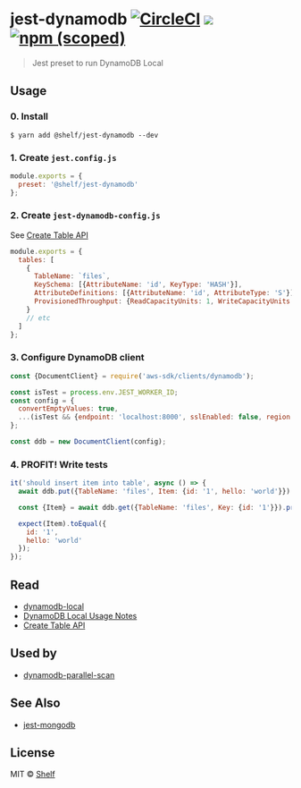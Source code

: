 # jest-dynamodb [![CircleCI](https://circleci.com/gh/shelfio/jest-dynamodb/tree/master.svg?style=svg)](https://circleci.com/gh/shelfio/jest-dynamodb/tree/master) ![](https://img.shields.io/badge/code_style-prettier-ff69b4.svg) [![npm (scoped)](https://img.shields.io/npm/v/@shelf/jest-dynamodb.svg)](https://www.npmjs.com/package/@shelf/jest-dynamodb)

> Jest preset to run DynamoDB Local

## Usage

### 0. Install

```
$ yarn add @shelf/jest-dynamodb --dev
```

### 1. Create `jest.config.js`

```js
module.exports = {
  preset: '@shelf/jest-dynamodb'
};
```

### 2. Create `jest-dynamodb-config.js`

See [Create Table API](https://docs.aws.amazon.com/AWSJavaScriptSDK/latest/AWS/DynamoDB.html#createTable-property)

```js
module.exports = {
  tables: [
    {
      TableName: `files`,
      KeySchema: [{AttributeName: 'id', KeyType: 'HASH'}],
      AttributeDefinitions: [{AttributeName: 'id', AttributeType: 'S'}],
      ProvisionedThroughput: {ReadCapacityUnits: 1, WriteCapacityUnits: 1}
    }
    // etc
  ]
};
```

### 3. Configure DynamoDB client

```js
const {DocumentClient} = require('aws-sdk/clients/dynamodb');

const isTest = process.env.JEST_WORKER_ID;
const config = {
  convertEmptyValues: true,
  ...(isTest && {endpoint: 'localhost:8000', sslEnabled: false, region: 'local-env'})
};

const ddb = new DocumentClient(config);
```

### 4. PROFIT! Write tests

```js
it('should insert item into table', async () => {
  await ddb.put({TableName: 'files', Item: {id: '1', hello: 'world'}}).promise();

  const {Item} = await ddb.get({TableName: 'files', Key: {id: '1'}}).promise();

  expect(Item).toEqual({
    id: '1',
    hello: 'world'
  });
});
```

## Read

- [dynamodb-local](https://github.com/rynop/dynamodb-local)
- [DynamoDB Local Usage Notes](https://docs.aws.amazon.com/amazondynamodb/latest/developerguide/DynamoDBLocal.UsageNotes.html)
- [Create Table API](https://docs.aws.amazon.com/AWSJavaScriptSDK/latest/AWS/DynamoDB.html#createTable-property)

## Used by

- [dynamodb-parallel-scan](https://github.com/shelfio/dynamodb-parallel-scan)

## See Also

- [jest-mongodb](https://github.com/shelfio/jest-mongodb)

## License

MIT © [Shelf](https://shelf.io)
